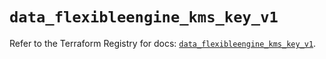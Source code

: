 # `data_flexibleengine_kms_key_v1`

Refer to the Terraform Registry for docs: [`data_flexibleengine_kms_key_v1`](https://registry.terraform.io/providers/flexibleenginecloud/flexibleengine/1.46.0/docs/data-sources/kms_key_v1).
